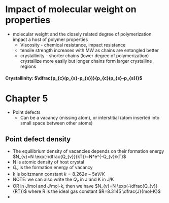 # Impact of molecular weight on properties
- molecular weight and the closely related degree of polymerization impact a host of polymer properties
	- Viscosity - chemical resistance, impact resistance
	- tensile strength increases with MW as chains are entangled better
	- crystallinity - shorter chains (lower degree of polymerization) crystallize more easily but longer chains form larger crystalline regions

#### Crystallinity: $\dfrac{p_{c}(p_{s}-p_{s})}{p_{c}(p_{s}-p_{s})}$


# Chapter 5
- Point defects
	- Can be a vacancy (missing atom), or interstitial (atom inserted into small space between other atoms)
## Point defect density
- The equilibrium density of vacancies depends on their formation energy
$N_{v}=N \exp(-\dfrac{Q_{v}}{kT})=N*e^{-Q_{v}/kT}$
- N is atomic density of host crystal
- $Q_{v}$ is the formation energy of vacancy
- k is boltzmann constant $k=8.262e-5 eV/K$
- NOTE: we can also write the $Q_{v}$ in J and K in J/K
- OR in J/mol and J/mol-k, then we have $N_{v}=N \exp(-\dfrac{Q_{v}}{RT})$ where R is the ideal gas constant $R=8.3145 \dfrac{J}{mol-K}$
- 